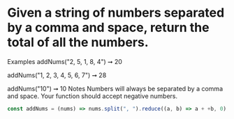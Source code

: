 # Given a string of numbers separated by a comma and space, return the total of all the numbers.

Examples
addNums("2, 5, 1, 8, 4") ➞ 20

addNums("1, 2, 3, 4, 5, 6, 7") ➞ 28

addNums("10") ➞ 10
Notes
Numbers will always be separated by a comma and space.
Your function should accept negative numbers.

```javascript
const addNums = (nums) => nums.split(", ").reduce((a, b) => a + +b, 0);
```
